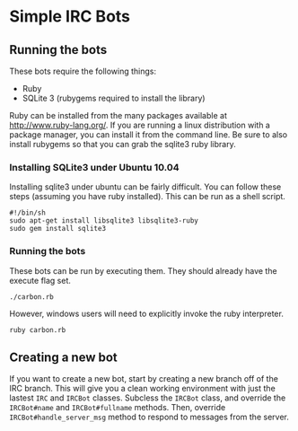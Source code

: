 Simple IRC Bots
===============

Running the bots
----------------

These bots require the following things:

- Ruby
- SQLite 3 (rubygems required to install the library)

Ruby can be installed from the many packages available at http://www.ruby-lang.org/. If you are running a linux distribution with a package manager, you can install it from the command line. Be sure to also install rubygems so that you can grab the sqlite3 ruby library.

### Installing SQLite3 under Ubuntu 10.04
Installing sqlite3 under ubuntu can be fairly difficult. You can follow these steps (assuming you have ruby installed). This can be run as a shell script.

    #!/bin/sh
    sudo apt-get install libsqlite3 libsqlite3-ruby
    sudo gem install sqlite3

### Running the bots
These bots can be run by executing them. They should already have the execute flag set.

    ./carbon.rb

However, windows users will need to explicitly invoke the ruby interpreter.

    ruby carbon.rb

Creating a new bot
------------------

If you want to create a new bot, start by creating a new branch off of the IRC branch. This will give you a clean working environment with just the lastest `IRC` and `IRCBot` classes. Subcless the `IRCBot` class, and override the `IRCBot#name` and `IRCBot#fullname` methods. Then, override `IRCBot#handle_server_msg` method to respond to messages from the server.

